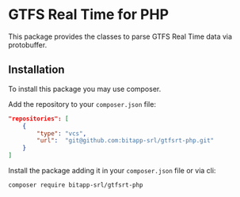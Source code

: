 # GTFS Real Time for PHP

This package provides the classes to parse GTFS Real Time data via protobuffer.

## Installation

To install this package you may use composer.

Add the repository to your `composer.json` file:

```json
"repositories": [
    {
        "type": "vcs",
        "url":  "git@github.com:bitapp-srl/gtfsrt-php.git"
    }
]
```

Install the package adding it in your `composer.json` file or via cli:

```
composer require bitapp-srl/gtfsrt-php
```

